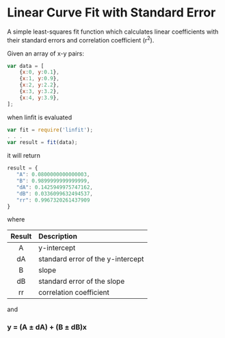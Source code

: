 # Linear Curve Fit with Standard Error

A simple least-squares fit function which calculates linear coefficients with their standard errors and correlation coefficient (r<sup>2</sup>).

Given an array of x-y pairs:

```javascript
var data = [
    {x:0, y:0.1},
    {x:1, y:0.9},
    {x:2, y:2.2},
    {x:3, y:3.2},
    {x:4, y:3.9},
];
```

when linfit is evaluated

```javascript
var fit = require('linfit');
. . .
var result = fit(data);

```

it will return 

```javascript
result = {
   "A": 0.0800000000000003,
   "B": 0.9899999999999999,
   "dA": 0.1425949975747162,
   "dB": 0.0336099632494537,
   "rr": 0.9967320261437909
}
```

where 

|Result|Description|
|:---:|:---|
|A  |y-intercept|
|dA |standard error of the y-intercept|
|B  |slope|
|dB |standard error of the slope|
|rr |correlation coefficient|

and

### y = (A ± dA) + (B ± dB)x



